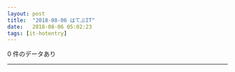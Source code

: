 ```yaml
---
layout: post
title:  "2018-08-06 はてぶIT"
date:   2018-08-06 05:02:23
tags: [it-hotentry]
---
```

0 件のデータあり

<hr>

